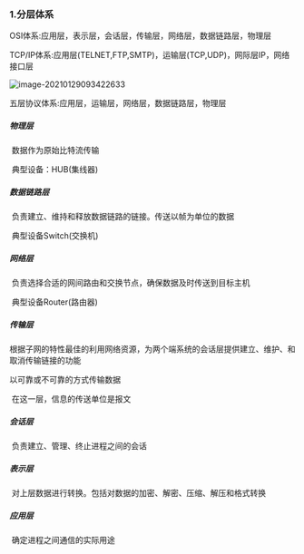 ### 1.分层体系

OSI体系:应用层，表示层，会话层，传输层，网络层，数据链路层，物理层

TCP/IP体系:应用层(TELNET,FTP,SMTP)，运输层(TCP,UDP)，网际层IP，网络接口层

![image-20210129093422633](D:\work\t_images\1.TCP-IP\image-20210129093422633.png)

五层协议体系:应用层，运输层，网络层，数据链路层，物理层



##### 物理层

​	数据作为原始比特流传输

​	典型设备：HUB(集线器)

##### 数据链路层

​	负责建立、维持和释放数据链路的链接。传送以帧为单位的数据

​    典型设备Switch(交换机)

##### 网络层

​	负责选择合适的网间路由和交换节点，确保数据及时传送到目标主机

​	典型设备Router(路由器)

##### 传输层

​	根据子网的特性最佳的利用网络资源，为两个端系统的会话层提供建立、维护、和取消传输链接的功能

以可靠或不可靠的方式传输数据

​	在这一层，信息的传送单位是报文

##### 会话层

​	负责建立、管理、终止进程之间的会话

##### 表示层

​	对上层数据进行转换。包括对数据的加密、解密、压缩、解压和格式转换

##### 应用层

​	确定进程之间通信的实际用途

 

